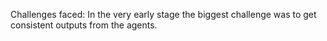 Challenges faced:
In the very early stage the biggest challenge was to get consistent outputs from the agents.


